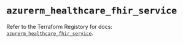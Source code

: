 # `azurerm_healthcare_fhir_service`

Refer to the Terraform Registory for docs: [`azurerm_healthcare_fhir_service`](https://www.terraform.io/docs/providers/azurerm/r/healthcare_fhir_service).
